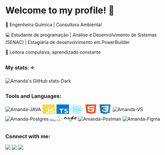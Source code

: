 ### <h1>Welcome to my profile! 👋</h1>

🌱 Engenheira Química | Consultora Ambiental
<p></p>
💻 Estudante de programação | Análise e Desenvolvimento de Sistemas (SENAC) | Estagiária de desenvolvimento em PowerBuilder
<p></p>
📖 Leitora compulsiva, aprendizado constante

##
### My stats: ⭐
<img alt="Amanda's GitHub stats-Dark" width="50%" src="https://github-readme-stats.vercel.app/api?username=amandakkm&show_icons=true&theme=synthwave"/>

##

<h3>Tools and Languages:</h3>
<div style="display: inline_block">
  <img align="center" alt="Amanda-JAVA" height="30" width="40" src="https://cdn.jsdelivr.net/gh/devicons/devicon/icons/java/java-original.svg"/>
  <img align="center" alt="Amanda-Js" height="30" width="40" src="https://raw.githubusercontent.com/devicons/devicon/master/icons/javascript/javascript-plain.svg">
  <img align="center" alt="Amanda-Ts" height="30" width="40" src="https://raw.githubusercontent.com/devicons/devicon/master/icons/typescript/typescript-plain.svg">
  <img align="center" alt="Amanda-React" height="30" width="40" src="https://raw.githubusercontent.com/devicons/devicon/master/icons/react/react-original.svg">
  <img align="center" alt="Amanda-HTML" height="30" width="40" src="https://raw.githubusercontent.com/devicons/devicon/master/icons/html5/html5-original.svg">
  <img align="center" alt="Amanda-CSS" height="30" width="40" src="https://raw.githubusercontent.com/devicons/devicon/master/icons/css3/css3-original.svg">
  <img align="center" alt="Amanda-VS" src="https://cdn.jsdelivr.net/gh/devicons/devicon/icons/vscode/vscode-original.svg" width="40" height="30"/>
  <img align="center" alt="Amanda-Postgres" height="30" width="40" src="https://cdn.jsdelivr.net/gh/devicons/devicon/icons/postgresql/postgresql-original.svg"/>
  <img align="center" alt="Amanda-MySQL" height="30" width="40" src="https://raw.githubusercontent.com/devicons/devicon/master/icons/mysql/mysql-original-wordmark.svg"/>
  <img align="center" alt="Amanda-Node" height="30" width="40" src="https://raw.githubusercontent.com/devicons/devicon/master/icons/nodejs/nodejs-original-wordmark.svg"/>
  <img align="center" alt="Amanda-Postman" height="30" width="40" src="https://www.vectorlogo.zone/logos/getpostman/getpostman-icon.svg"/>
  <img align="center" alt="Amanda-Figma" height="30" width="40" src="https://cdn.jsdelivr.net/gh/devicons/devicon/icons/figma/figma-original.svg"/>
</div>
  
  ##
 
<div> 
  <h3>Connect with me:</h3>
  <a href="https://instagram.com/amandakkm" target="_blank"><img src="https://img.shields.io/badge/-Instagram-%23E4405F?style=for-the-badge&logo=instagram&logoColor=white" target="_blank"></a>
  <a href="https://www.linkedin.com/in/amanda-marcos-5697211ab/" target="_blank"><img src="https://img.shields.io/badge/-LinkedIn-%230077B5?style=for-the-badge&logo=linkedin&logoColor=white" target="_blank"></a> 
  <a href = "mailto:amandakkm0202@gmail.com"><img src="https://img.shields.io/badge/-Gmail-%23333?style=for-the-badge&logo=gmail&logoColor=white" target="_blank"></a>
</div>

##
